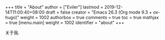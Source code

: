 +++
title = "About"
author = ["Eviler"]
lastmod = 2019-12-14T11:00:40+08:00
draft = false
creator = "Emacs 26.3 (Org mode 9.3 + ox-hugo)"
weight = 1002
authorbox = true
comments = true
toc = true
mathjax = true
[menu.main]
  weight = 1002
  identifier = "about"
+++

关于我.

